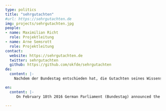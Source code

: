 ```yaml
---
type: politics
title: "sehrgutachten"
#url: https://sehrgutachten.de
img: projects/sehrgutachten.jpg
people:
- name: Maximilian Richt
  role: Projektleitung
- name: Arne Semsrott
  role: Projektleitung
contact:
  website: https://sehrgutachten.de
  twitter: sehrgutachten
  github: https://github.com/okfde/sehrgutachten
de:
  content: |-
    Nachdem der Bundestag entschieden hat, die Gutachten seines Wissenschaftlichen Dienstes online zu veröffentlichen (<a href="http://blog.fragdenstaat.de/2016/fragdenbundestags-erfolg/">mehr dazu hier</a>), hat er Ende Februar 2016 erste Arbeiten auf seine Webseite gestellt. Die Dokumente sind allerdings nicht aufbereitet - die Aufstellung ist unübersichtlich und nicht durchsuchbar. Deswegen gibt es <em>sehrgutachten</em>: Auf dieser Seite stellen wir die Gutachten strukturiert dar und machen sie auch im Volltext durchsuchbar. Damit ergeben sich verschiedene Möglichkeiten: Die Gutachten stehen für wissenschaftliche Analyse bereit, NutzerInnen können sich per Feed über hochgeladene Gutachten informieren und für EntwicklerInnen gibt es Daten über die Gutachten im JSON-Format.

en:
  content: |-
     On February 18th 2016 German Parliament (Bundestag) announced the release of thousands of previously non-public reports conducted by the Research Section of Parliament in reaction to our campaign FragDenBundestag! (<a href="http://blog.fragdenstaat.de/2016/askparliament/">More here</a>). To make all of the released reports available in different machine-readable formats and categories that are fully searchable, we launched the database sehrgutachten.de.

---
```

